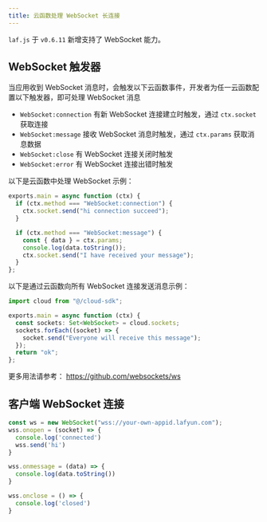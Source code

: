 ```yaml
---
title: 云函数处理 WebSocket 长连接
---
```


`laf.js` 于 `v0.6.11` 新增支持了 WebSocket 能力。

## WebSocket 触发器

当应用收到 WebSocket 消息时，会触发以下云函数事件，开发者为任一云函数配置以下触发器，即可处理 WebSocket 消息

- `WebSocket:connection` 有新 WebSocket 连接建立时触发，通过 `ctx.socket` 获取连接
- `WebSocket:message` 接收 WebSocket 消息时触发，通过 `ctx.params` 获取消息数据
- `WebSocket:close` 有 WebSocket 连接关闭时触发
- `WebSocket:error` 有 WebSocket 连接出错时触发

以下是云函数中处理 WebSocket 示例：

```ts
exports.main = async function (ctx) {
  if (ctx.method === "WebSocket:connection") {
    ctx.socket.send("hi connection succeed");
  }

  if (ctx.method === "WebSocket:message") {
    const { data } = ctx.params;
    console.log(data.toString());
    ctx.socket.send("I have received your message");
  }
};
```

以下是通过云函数向所有 WebSocket 连接发送消息示例：

```ts
import cloud from "@/cloud-sdk";

exports.main = async function (ctx) {
  const sockets: Set<WebSocket> = cloud.sockets;
  sockets.forEach((socket) => {
    socket.send("Everyone will receive this message");
  });
  return "ok";
};
```

更多用法请参考： https://github.com/websockets/ws

## 客户端 WebSocket 连接

```js
const ws = new WebSocket("wss://your-own-appid.lafyun.com");
wss.onopen = (socket) => {
  console.log('connected')
  wss.send('hi')
}

wss.onmessage = (data) => {
  console.log(data.toString())
}

wss.onclose = () => {
  console.log('closed')
}
```
